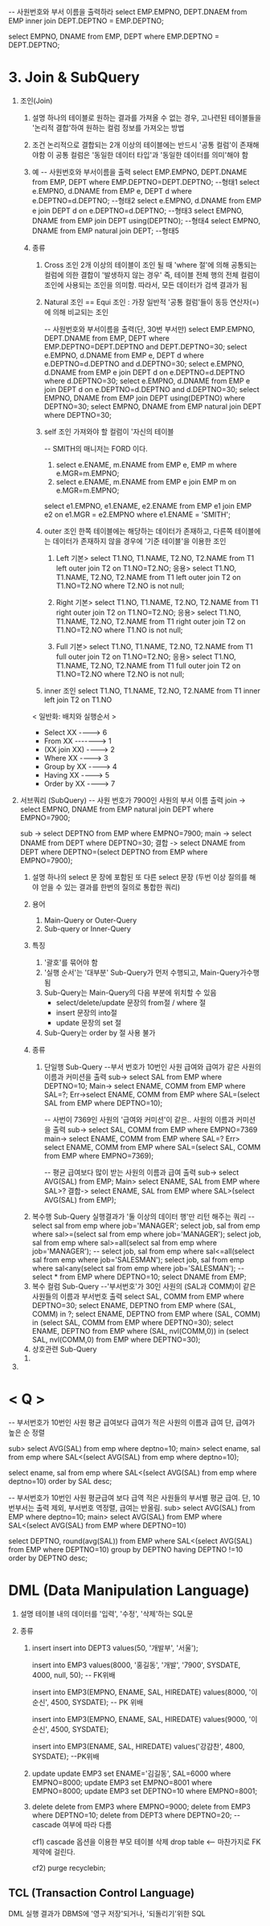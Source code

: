 -- 사원번호와 부서 이름을 출력하라
select EMP.EMPNO, DEPT.DNAEM from EMP
inner join DEPT.DEPTNO = EMP.DEPTNO;

select EMPNO, DNAME from EMP, DEPT where EMP.DEPTNO = DEPT.DEPTNO;

# 3. Join & SubQuery

1) 조인(Join)
	1) 설명
	   하나의 테이블로 원하는 결과를 가져올 수 없는 경우,
	   고나련된 테이블들을 '논리적 결합'하여 원하는 컬럼 정보를 가져오는 방법
	   
	2) 조건
	   논리적으로 결합되는 2개 이상의 테이블에는 반드시 '공통 컬럼'이 존재해야함
	   이 공통 컬럼은 '동일한 데이터 타입'과 '동일한 데이터를 의미'해야 함
	   
	3) 예 -- 사원번호와 부서이름을 출력
	    select EMP.EMPNO, DEPT.DNAME from EMP, DEPT where EMP.DEPTNO=DEPT.DEPTNO; --형태1
        select e.EMPNO, d.DNAME from EMP e, DEPT d where e.DEPTNO=d.DEPTNO; --형태2
        select e.EMPNO, d.DNAME from EMP e join DEPT d on e.DEPTNO=d.DEPTNO; --형태3
        select EMPNO, DNAME from EMP join DEPT using(DEPTNO); --형태4
        select EMPNO, DNAME from EMP natural join DEPT; --형태5

	4) 종류
		1) Cross 조인
		   2개 이상의 테이블이 조인 될 때 'where 절'에 의해 공통되는 컬럼에 의한 결합이 '발생하지 않는 경우' 즉, 테이블 전체 행의 전체 컬럼이 조인에 사용되는 조인을 의미함. 따라서, 모든 데이터가 검색 결과가 됨

		2) Natural 조인 == Equi 조인 : 가장 일반적
		   '공통 컬럼'들이 동등 연산자(=)에 의해 비교되는 조인
		   
		   -- 사원번호와 부서이름을 출력(단, 30번 부서만)
		   select EMP.EMPNO, DEPT.DNAME from EMP, DEPT where EMP.DEPTNO=DEPT.DEPTNO and DEPT.DEPTNO=30;
		   select e.EMPNO, d.DNAME from EMP e, DEPT d where e.DEPTNO=d.DEPTNO and d.DEPTNO=30;
		   select e.EMPNO, d.DNAME from EMP e join DEPT d on e.DEPTNO=d.DEPTNO where d.DEPTNO=30;
           select e.EMPNO, d.DNAME from EMP e join DEPT d on e.DEPTNO=d.DEPTNO and d.DEPTNO=30;
           select EMPNO, DNAME from EMP join DEPT using(DEPTNO) where DEPTNO=30;
           select EMPNO, DNAME from EMP natural join DEPT where DEPTNO=30;
		   
		3) self 조인
            가져와야 할  컬럼이 '자신의 테이블

            -- SMITH의 매니저는 FORD 이다.
            1) select e.ENAME, m.ENAME from EMP e, EMP m where e.MGR=m.EMPNO;
            2) select e.ENAME, m.ENAME from EMP e join EMP m on e.MGR=m.EMPNO;

            select e1.EMPNO, e1.ENAME, e2.ENAME from EMP e1 
            join EMP e2 on e1.MGR = e2.EMPNO where e1.ENAME = 'SMITH';


		4) outer 조인
            한쪽 테이블에는 해당하는 데이터가 존재하고,
            다른쪽 테이블에는 데이터가 존재하지 않을 경우에 '기준 테이블'을 이용한 조인
            1) Left
               기본> select T1.NO, T1.NAME, T2.NO, T2.NAME 
	                from T1 left outer join T2 on T1.NO=T2.NO;
	            응용> select T1.NO, T1.NAME, T2.NO, T2.NAME 
	                from T1 left outer join T2 on T1.NO=T2.NO
		            where T2.NO is not null;

            2) Right
                기본> select T1.NO, T1.NAME, T2.NO, T2.NAME 
	                from T1 right outer join T2 on T1.NO=T2.NO;
                응용> select T1.NO, T1.NAME, T2.NO, T2.NAME 
	                from T1 right outer join T2 on T1.NO=T2.NO
		            where T1.NO is not null;

            3) Full
                기본> select T1.NO, T1.NAME, T2.NO, T2.NAME 
	                from T1 full outer join T2 on T1.NO=T2.NO;
                응용> select T1.NO, T1.NAME, T2.NO, T2.NAME 
	                from T1 full outer join T2 on T1.NO=T2.NO
		            where T2.NO is not null;

		5) inner 조인
		   select T1.NO, T1.NAME, T2.NO, T2.NAME from T1 inner left join T2
		   on T1.NO 

        < 일반화: 배치와 실행순서 >
        - Select XX    ----> 6
        - From XX   -------> 1     
        - (XX join XX) ----> 2 
        - Where XX     ----> 3 
        - Group by XX  ----> 4 
        - Having XX    ----> 5 
        - Order by XX  ----> 7 

2) 서브쿼리 (SubQuery)
   -- 사원 번호가 7900인 사원의 부서 이름 출력
   join -> select EMPNO, DNAME from EMP natural join DEPT where EMPNO=7900;
   
   sub -> select DEPTNO from EMP where EMPNO=7900;
   main -> select DNAME from DEPT where DEPTNO=30;
   결합 -> select DNAME from DEPT where DEPTNO=(select DEPTNO from EMP where EMPNO=7900);

   1) 설명
      하나의 select 문 장에 포함된 또 다른 select 문장
      (두번 이상 질의를 해야 얻을 수 있는 결과를 한번의 질의로 통합한 쿼리)
      
   2) 용어
      1. Main-Query or Outer-Query
      2. Sub-query or Inner-Query
         
   3) 특징
      1. '괄호'를 묶어야 함
      2. '실행 순서'는 '대부분' Sub-Query가 먼저 수행되고, Main-Query가수행됨
      3. Sub-Query는 Main-Query의 다음 부분에 위치할 수 있음
         - select/delete/update 문장의 from절 / where 절
         - insert 문장의 into절
         - update 문장의 set 절
      4. Sub-Query는 order by 절 사용 불가

   4) 종류
      1. 단일행 Sub-Query
         --부서 번호가 10번인 사원 급여와 급여가 같은 사원의 이름과 커미션을 출력
         sub-> select SAL from EMP where DEPTNO=10;
         Main-> select ENAME, COMM from EMP where SAL=?;
         Err->select ENAME, COMM from EMP where SAL=(select SAL from EMP where DEPTNO=10);
         
         -- 사번이 7369인 사원의 '급여와 커미션'이 같은.. 사원의 이름과 커미션을 출력
         sub-> select SAL, COMM from EMP where EMPNO=7369
         main-> select ENAME, COMM from EMP where SAL=?
         Err> select ENAME, COMM from EMP where SAL=(select SAL, COMM from EMP where EMPNO=7369);
         
         -- 평균 급여보다 많이 받는 사원의 이름과 급여 출력
         sub-> select AVG(SAL) from EMP;
         Main> select ENAME, SAL from EMP where SAL>?
         결합-> select ENAME, SAL from EMP where SAL>(select AVG(SAL) from EMP);
	 2. 복수행 Sub-Query
		    실행결과가 '둘 이상의 데이터 행'만 리턴 해주는 쿼리
		    -- 
		    select sal from emp where job='MANAGER';
		    select job, sal from emp where sal>=(select sal from emp where job='MANAGER');
		    select job, sal from emp where sal>=all(select sal from emp where job='MANAGER');
		    -- 
		    select job, sal from emp where sal<=all(select sal from emp where job='SALESMAN');
		    select job, sal from emp where sal<any(select sal from emp where job='SALESMAN');
		    --
		    select * from EMP where DEPTNO=10;
		    select DNAME from EMP;
	 3. 복수 컬럼 Sub-Query
		    --'부서번호'가 30인 사원의 (SAL과 COMM)이 같은 사원들의 이름과 부서번호 출력
		    select SAL, COMM from EMP where DEPTNO=30;
		    select ENAME, DEPTNO from EMP where (SAL, COMM) in ?;
		    select ENAME, DEPTNO from EMP where (SAL, COMM) in (select SAL, COMM from EMP where DEPTNO=30);
            select ENAME, DEPTNO from EMP where (SAL, nvl(COMM,0)) in (select SAL, nvl(COMM,0) from EMP where DEPTNO=30);
	 4. 상호관련 Sub-Query
		    
   1) 
1) 




# < Q >
-- 부서번호가 10번인 사원 평균 급여보다 급여가 적은 사원의 이름과 급여 단, 급여가 높은 순 정렬

sub> select AVG(SAL) from emp where deptno=10;
main> select ename, sal from emp where SAL<(select AVG(SAL) from emp where deptno=10);

select ename, sal from emp 
where SAL<(select AVG(SAL) from emp where deptno=10)
order by SAL desc;

-- 부서번호가 10번인 사원 평균급여 보다 급역 적은 사원들의 부서별 평균 급여. 단, 10번부서는 출력 제외, 부서번호 역정렬, 급여는 반올림.
sub> select AVG(SAL) from EMP where deptno=10;
main> select AVG(SAL) from EMP where SAL<(select AVG(SAL) from EMP where DEPTNO=10)

select DEPTNO, round(avg(SAL)) from EMP 
where SAL<(select AVG(SAL) from EMP where DEPTNO=10)
group by DEPTNO
having DEPTNO !=10
order by DEPTNO desc;




# DML (Data Manipulation Language)
1) 설명
   테이블 내의 데이터를 '입력', '수정', '삭제'하는 SQL문
   
2) 종류
	1) insert
	    insert into DEPT3 values(50, '개발부', '서울');
	    
	    insert into EMP3 values(8000, '홍길동', '개발', '7900', SYSDATE, 4000, null, 50); -- FK위배
	    
	    insert into EMP3(EMPNO, ENAME, SAL, HIREDATE) values(8000, '이순신', 4500, SYSDATE); -- PK 위배
	    
	    insert into EMP3(EMPNO, ENAME, SAL, HIREDATE) values(9000, '이순신', 4500, SYSDATE);
	    
	    insert into EMP3(ENAME, SAL, HIREDATE) values('강감찬', 4800, SYSDATE); --PK위배
	    
	2) update
	   update EMP3 set ENAME='김길동', SAL=6000 where EMPNO=8000;
	   update EMP3 set EMPNO=8001 where EMPNO=8000;
	   update EMP3 set DEPTNO=10 where EMPNO=8001;
	   
	3) delete
	   delete from EMP3 where EMPNO=9000;
	   delete from EMP3 where DEPTNO=10;
	   delete from DEPT3 where DEPTNO=20; -- cascade 여부에 따라 다름
	   
	   cf1) cascade 옵션을 이용한 부모 테이블 삭제
	   drop table <-- 마찬가지로 FK 제약에 걸린다.
	   
	   cf2) purge recyclebin;


## TCL (Transaction Control Language)
DML 실행 결과가 DBMS에 '영구 저장'되거나, '되돌리기'위한 SQL